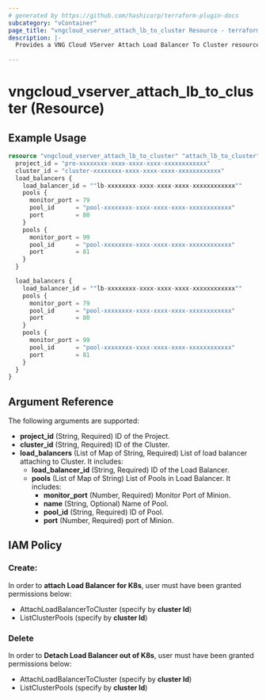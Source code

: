 ```yaml
---
# generated by https://github.com/hashicorp/terraform-plugin-docs
subcategory: "vContainer"
page_title: "vngcloud_vserver_attach_lb_to_cluster Resource - terraform-provider-vngcloud"
description: |-
  Provides a VNG Cloud VServer Attach Load Balancer To Cluster resource. This can be used to import, create, modify, and delete.
  
---
```


# vngcloud_vserver_attach_lb_to_cluster (Resource)

## Example Usage

```terraform
resource "vngcloud_vserver_attach_lb_to_cluster" "attach_lb_to_cluster" {
  project_id = "pro-xxxxxxxx-xxxx-xxxx-xxxx-xxxxxxxxxxxx"
  cluster_id = "cluster-xxxxxxxx-xxxx-xxxx-xxxx-xxxxxxxxxxxx"
  load_balancers {
    load_balancer_id = ""lb-xxxxxxxx-xxxx-xxxx-xxxx-xxxxxxxxxxxx""
    pools {
      monitor_port = 79
      pool_id      = "pool-xxxxxxxx-xxxx-xxxx-xxxx-xxxxxxxxxxxx"
      port         = 80
    }
    pools {
      monitor_port = 99
      pool_id      = "pool-xxxxxxxx-xxxx-xxxx-xxxx-xxxxxxxxxxxx"
      port         = 81
    }
  }

  load_balancers {
    load_balancer_id = ""lb-xxxxxxxx-xxxx-xxxx-xxxx-xxxxxxxxxxxx""
    pools {
      monitor_port = 79
      pool_id      = "pool-xxxxxxxx-xxxx-xxxx-xxxx-xxxxxxxxxxxx"
      port         = 80
    }
    pools {
      monitor_port = 99
      pool_id      = "pool-xxxxxxxx-xxxx-xxxx-xxxx-xxxxxxxxxxxx"
      port         = 81
    }
  }
}
```

## Argument Reference

The following arguments are supported:

- **project_id** (String, Required) ID of the Project.
- **cluster_id** (String, Required) ID of the Cluster.
- **load_balancers** (List of Map of String, Required) List of load balancer attaching to Cluster. It includes:
  - **load_balancer_id** (String, Required) ID of the Load Balancer.
  - **pools** (List of Map of String) List of Pools in Load Balancer. It includes:
    - **monitor_port** (Number, Required) Monitor Port of Minion.
    - **name** (String, Optional) Name of Pool. 
    - **pool_id** (String, Required) ID of Pool.
    - **port** (Number, Required) port of Minion.


## IAM Policy
### Create:
In order to **attach Load Balancer for K8s**, user must have been granted permissions below:
- AttachLoadBalancerToCluster (specify by **cluster Id**)
- ListClusterPools (specify by **cluster Id**)

### Delete
In order to **Detach Load Balancer out of K8s**, user must have been granted permissions below:
- AttachLoadBalancerToCluster (specify by **cluster Id**)
- ListClusterPools (specify by **cluster Id**)




